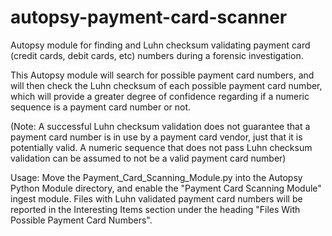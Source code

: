 # autopsy-payment-card-scanner
Autopsy module for finding and Luhn checksum validating payment card (credit cards, debit cards, etc) numbers during a forensic investigation.

This Autopsy module will search for possible payment card numbers, and will then check the Luhn checksum of each possible payment card number, which will provide a greater degree of confidence regarding if a numeric sequence is a payment card number or not.

(Note: A successful Luhn checksum validation does not guarantee that a payment card number is in use by a payment card vendor, just that it is potentially valid.  A numeric sequence that does not pass Luhn checksum validation can be assumed to not be a valid payment card number)

Usage: Move the Payment_Card_Scanning_Module.py into the Autopsy Python Module directory, and enable the "Payment Card Scanning Module" ingest module.  Files with Luhn validated payment card numbers will be reported in the Interesting Items section under the heading "Files With Possible Payment Card Numbers".